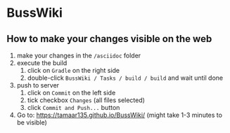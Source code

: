 # BussWiki

## How to make your changes visible on the web

1. make your changes in the `/asciidoc` folder
1. execute the build
   1. click on `Gradle` on the right side
   1. double-click `BussWiki / Tasks / build / build` and wait until done
1. push to server
   1. click on `Commit` on the left side
   1. tick checkbox `Changes` (all files selected)
   1. click `Commit and Push...` button
1. Go to: https://tamaar135.github.io/BussWiki/ (might take 1-3 minutes to be visible)
